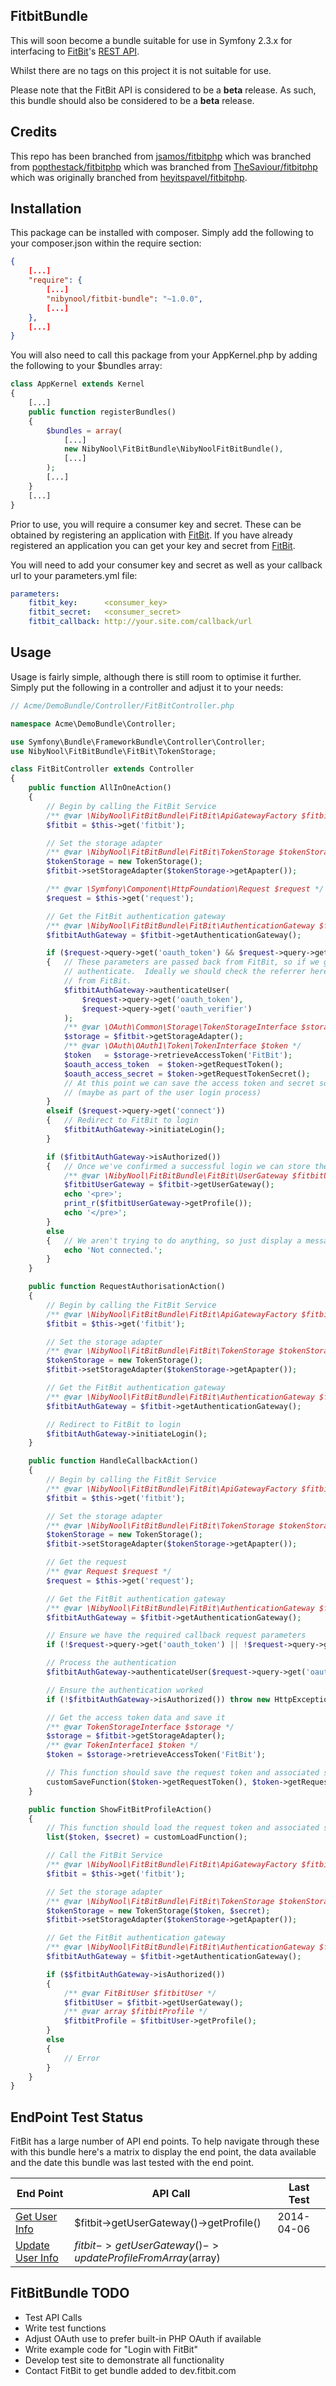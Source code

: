 ## FitbitBundle ##

This will soon become a bundle suitable for use in Symfony 2.3.x for interfacing to [FitBit](http://fitbit.com)'s
[REST API](http://dev.fitbit.com).

Whilst there are no tags on this project it is not suitable for use.

Please note that the FitBit API is considered to be a **beta** release.  As such, this bundle should also be
considered to be a **beta** release.

## Credits ##

This repo has been branched from [jsamos/fitbitphp](https://github.com/jsamos/fitbitphp) which was branched from
[popthestack/fitbitphp](https://github.com/popthestack/fitbitphp) which was branched from
[TheSaviour/fitbitphp](https://github.com/TheSaviour/fitbitphp) which was originally branched from
[heyitspavel/fitbitphp](https://github.com/heyitspavel/fitbitphp).

## Installation ##

This package can be installed with composer.  Simply add the following to your composer.json within the require section:
```json
{
	[...]
	"require": {
		[...]
		"nibynool/fitbit-bundle": "~1.0.0",
		[...]
	},
	[...]
}
```

You will also need to call this package from your AppKernel.php by adding the following to your $bundles array:
```php
class AppKernel extends Kernel
{
	[...]
	public function registerBundles()
	{
		$bundles = array(
			[...]
			new NibyNool\FitBitBundle\NibyNoolFitBitBundle(),
			[...]
		);
		[...]
	}
	[...]
}
```

Prior to use, you will require a consumer key and secret.  These can be obtained by registering an application with
[FitBit](https://dev.fitbit.com/apps/new).  If you have already registered an application you can get your key and
secret from [FitBit](https://dev.fitbit.com/apps).

You will need to add your consumer key and secret as well as your callback url to your parameters.yml file:
```yaml
parameters:
    fitbit_key:      <consumer_key>
    fitbit_secret:   <consumer_secret>
    fitbit_callback: http://your.site.com/callback/url
```

## Usage ##

Usage is fairly simple, although there is still room to optimise it further.  Simply put the following in a controller
and adjust it to your needs:
```php
// Acme/DemoBundle/Controller/FitBitController.php

namespace Acme\DemoBundle\Controller;

use Symfony\Bundle\FrameworkBundle\Controller\Controller;
use NibyNool\FitBitBundle\FitBit\TokenStorage;

class FitBitController extends Controller
{
	public function AllInOneAction()
	{
		// Begin by calling the FitBit Service
		/** @var \NibyNool\FitBitBundle\FitBit\ApiGatewayFactory $fitbit **/
		$fitbit = $this->get('fitbit');

		// Set the storage adapter
		/** @var \NibyNool\FitBitBundle\FitBit\TokenStorage $tokenStorage **/
		$tokenStorage = new TokenStorage();
		$fitbit->setStorageAdapter($tokenStorage->getApapter());

		/** @var \Symfony\Component\HttpFoundation\Request $request */
		$request = $this->get('request');

		// Get the FitBit authentication gateway
		/** @var \NibyNool\FitBitBundle\FitBit\AuthenticationGateway $fitbitAuthGateway */
		$fitbitAuthGateway = $fitbit->getAuthenticationGateway();

		if ($request->query->get('oauth_token') && $request->query->get('oauth_verifier'))
		{   // These parameters are passed back from FitBit, so if we get them then we can try and
		    // authenticate.  Ideally we should check the referrer here to make sure the request really is
		    // from FitBit.
		    $fitbitAuthGateway->authenticateUser(
		        $request->query->get('oauth_token'),
		        $request->query->get('oauth_verifier')
		    );
		    /** @var \OAuth\Common\Storage\TokenStorageInterface $storage */
		    $storage = $fitbit->getStorageAdapter();
		    /** @var \OAuth\OAuth1\Token\TokenInterface $token */
		    $token   = $storage->retrieveAccessToken('FitBit');
		    $oauth_access_token  = $token->getRequestToken();
		    $oauth_access_secret = $token->getRequestTokenSecret();
		    // At this point we can save the access token and secret so we can reload it when required
		    // (maybe as part of the user login process)
		}
		elseif ($request->query->get('connect'))
		{   // Redirect to FitBit to login
		    $fitbitAuthGateway->initiateLogin();
		}

		if ($fitbitAuthGateway->isAuthorized())
		{   // Once we've confirmed a successful login we can store the auth token
		    /** @var \NibyNool\FitBitBundle\FitBit\UserGateway $fitbitUserGateway */
		    $fitbitUserGateway = $fitbit->getUserGateway();
		    echo '<pre>';
		    print_r($fitbitUserGateway->getProfile());
		    echo '</pre>';
		}
		else
		{   // We aren't trying to do anything, so just display a message
		    echo 'Not connected.';
		}
	}

	public function RequestAuthorisationAction()
	{
		// Begin by calling the FitBit Service
		/** @var \NibyNool\FitBitBundle\FitBit\ApiGatewayFactory $fitbit **/
		$fitbit = $this->get('fitbit');

		// Set the storage adapter
		/** @var \NibyNool\FitBitBundle\FitBit\TokenStorage $tokenStorage **/
		$tokenStorage = new TokenStorage();
		$fitbit->setStorageAdapter($tokenStorage->getApapter());

		// Get the FitBit authentication gateway
		/** @var \NibyNool\FitBitBundle\FitBit\AuthenticationGateway $fitbitAuthGateway */
		$fitbitAuthGateway = $fitbit->getAuthenticationGateway();

		// Redirect to FitBit to login
		$fitbitAuthGateway->initiateLogin();
	}

	public function HandleCallbackAction()
	{
		// Begin by calling the FitBit Service
		/** @var \NibyNool\FitBitBundle\FitBit\ApiGatewayFactory $fitbit **/
		$fitbit = $this->get('fitbit');

		// Set the storage adapter
		/** @var \NibyNool\FitBitBundle\FitBit\TokenStorage $tokenStorage **/
		$tokenStorage = new TokenStorage();
		$fitbit->setStorageAdapter($tokenStorage->getApapter());

		// Get the request
		/** @var Request $request */
		$request = $this->get('request');

		// Get the FitBit authentication gateway
		/** @var \NibyNool\FitBitBundle\FitBit\AuthenticationGateway $fitbitAuthGateway */
		$fitbitAuthGateway = $fitbit->getAuthenticationGateway();

		// Ensure we have the required callback request parameters
		if (!$request->query->get('oauth_token') || !$request->query->get('oauth_verifier')) throw new HttpException(400, 'Insufficient data provided');

		// Process the authentication
		$fitbitAuthGateway->authenticateUser($request->query->get('oauth_token'), $request->query->get('oauth_verifier'));

		// Ensure the authentication worked
		if (!$fitbitAuthGateway->isAuthorized()) throw new HttpException(401, 'Invalid Authentication Provided');

		// Get the access token data and save it
		/** @var TokenStorageInterface $storage */
		$storage = $fitbit->getStorageAdapter();
		/** @var TokenInterface1 $token */
		$token = $storage->retrieveAccessToken('FitBit');

		// This function should save the request token and associated secret for later use
		customSaveFunction($token->getRequestToken(), $token->getRequestTokenSecret());
	}

	public function ShowFitBitProfileAction()
	{
		// This function should load the request token and associated secret as saved previously
		list($token, $secret) = customLoadFunction();

		// Call the FitBit Service
		/** @var \NibyNool\FitBitBundle\FitBit\ApiGatewayFactory $fitbit **/
		$fitbit = $this->get('fitbit');

		// Set the storage adapter
		/** @var \NibyNool\FitBitBundle\FitBit\TokenStorage $tokenStorage **/
		$tokenStorage = new TokenStorage($token, $secret);
		$fitbit->setStorageAdapter($tokenStorage->getApapter());

		// Get the FitBit authentication gateway
		/** @var \NibyNool\FitBitBundle\FitBit\AuthenticationGateway $fitbitAuthGateway */
		$fitbitAuthGateway = $fitbit->getAuthenticationGateway();

		if ($$fitbitAuthGateway->isAuthorized())
		{
		    /** @var FitBitUser $fitbitUser */
		    $fitbitUser = $fitbit->getUserGateway();
		    /** @var array $fitbitProfile */
		    $fitbitProfile = $fitbitUser->getProfile();
		}
		else
		{
			// Error
		}
	}
}
```

## EndPoint Test Status ##

FitBit has a large number of API end points.  To help navigate through these with this bundle here's a matrix to display
the end point, the data available and the date this bundle was last tested with the end point.

End Point | API Call | Last Test
----------|----------|----------
[Get User Info](https://wiki.fitbit.com/display/API/API-Get-User-Info)|$fitbit->getUserGateway()->getProfile()|2014-04-06
[Update User Info](https://wiki.fitbit.com/display/API/API-Update-User-Info)|$fitbit->getUserGateway()->updateProfileFromArray($array)|

## FitBitBundle TODO ##

 * Test API Calls
 * Write test functions
 * Adjust OAuth use to prefer built-in PHP OAuth if available
 * Write example code for "Login with FitBit"
 * Develop test site to demonstrate all functionality
 * Contact FitBit to get bundle added to dev.fitbit.com